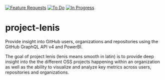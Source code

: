 [![Feature Requests](https://badge.waffle.io/cloudbeatsch/project-lenis.svg?label=feature%20request&title=Feature%20Request)](http://waffle.io/cloudbeatsch/project-lenis) 
[![To Do](https://badge.waffle.io/cloudbeatsch/project-lenis.svg?label=to%20do&title=to%20do)](http://waffle.io/cloudbeatsch/project-lenis) 
[![In Progress](https://badge.waffle.io/cloudbeatsch/project-lenis.svg?label=in%20progress&title=in%20progress)](http://waffle.io/cloudbeatsch/project-lenis)

# project-lenis
Provide insight into GitHub users, organizations and repositories using the GitHub 
GraphQL API v4 and PowerBI.

The goal of project lenis (lenis means smooth in latin) is to provide deep insight into the the different OSS projects happening within an organization as well as the ability to visualize and analyze key metrics across users, repositories and organizations.


